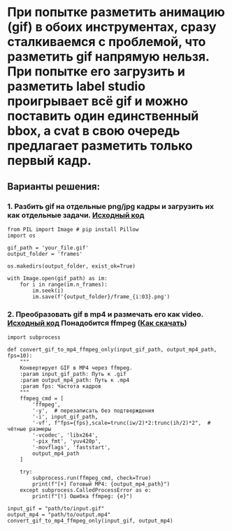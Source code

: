 
# При попытке разметить анимацию (gif) в обоих инструментах, сразу сталкиваемся с проблемой, что разметить gif напрямую нельзя. При попытке его загрузить и разметить label studio проигрывает всё gif и можно поставить один единственный bbox, а cvat в свою очередь предлагает разметить только первый кадр.  
## Варианты решения:  
### 1. Разбить gif на отдельные png/jpg кадры и загрузить их как отдельные задачи. [Исходный код](../../src/gif/gif_to_frames.py)
```
from PIL import Image # pip install Pillow
import os

gif_path = 'your_file.gif'
output_folder = 'frames'

os.makedirs(output_folder, exist_ok=True)

with Image.open(gif_path) as im:
    for i in range(im.n_frames):
        im.seek(i)
        im.save(f'{output_folder}/frame_{i:03}.png')
```  
### 2. Преобразовать gif в mp4 и размечать его как video. [Исходный код](../../src/gif/gif_to_mp4.py) Понадобится ffmpeg ([Как скачать](../ffmpeg_download_guide.md)) 
```
import subprocess

def convert_gif_to_mp4_ffmpeg_only(input_gif_path, output_mp4_path, fps=10):
    """
    Конвертирует GIF в MP4 через ffmpeg.
    :param input_gif_path: Путь к .gif
    :param output_mp4_path: Путь к .mp4
    :param fps: Частота кадров
    """
    ffmpeg_cmd = [
        'ffmpeg',
        '-y',  # перезаписать без подтверждения
        '-i', input_gif_path,
        '-vf', f"fps={fps},scale=trunc(iw/2)*2:trunc(ih/2)*2",  # чётные размеры
        '-vcodec', 'libx264',
        '-pix_fmt', 'yuv420p',
        '-movflags', 'faststart',
        output_mp4_path
    ]

    try:
        subprocess.run(ffmpeg_cmd, check=True)
        print(f"[+] Готовый MP4: {output_mp4_path}")
    except subprocess.CalledProcessError as e:
        print(f"[!] Ошибка ffmpeg: {e}")

input_gif = "path/to/input.gif"
output_mp4 = "path/to/output.mp4"
convert_gif_to_mp4_ffmpeg_only(input_gif, output_mp4)

```